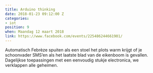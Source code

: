 ```yaml
---
title: Arduino thinking
date: 2018-01-23 09:12:00 Z
categories:
- iot
position: 9
when: Maandag 12 maart 2018
link: https://www.facebook.com/events/225486244661901/
---
```


Automatisch Febrèze spuiten als een stoel het plots warm krijgt of je schoonvader SMS’en als het laatste blad van de eikenboom is gevallen. Dagelijkse toepassingen met een eenvoudig stukje electronica, we verklappen alle geheimen.
